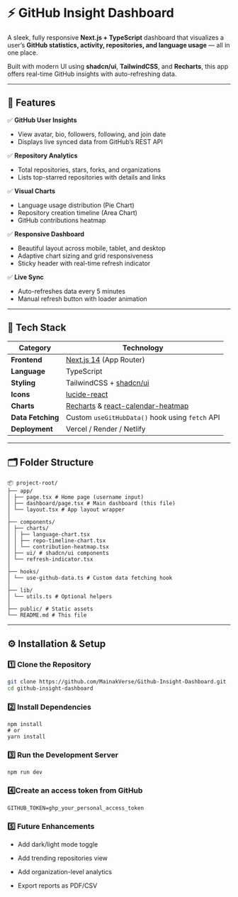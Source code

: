 # ⚡ GitHub Insight Dashboard

A sleek, fully responsive **Next.js + TypeScript** dashboard that visualizes a user’s **GitHub statistics, activity, repositories, and language usage** — all in one place.

Built with modern UI using **shadcn/ui**, **TailwindCSS**, and **Recharts**, this app offers real-time GitHub insights with auto-refreshing data.

---

## 🚀 Features

✅ **GitHub User Insights**
- View avatar, bio, followers, following, and join date  
- Displays live synced data from GitHub’s REST API

✅ **Repository Analytics**
- Total repositories, stars, forks, and organizations  
- Lists top-starred repositories with details and links  

✅ **Visual Charts**
- Language usage distribution (Pie Chart)  
- Repository creation timeline (Area Chart)  
- GitHub contributions heatmap  

✅ **Responsive Dashboard**
- Beautiful layout across mobile, tablet, and desktop  
- Adaptive chart sizing and grid responsiveness  
- Sticky header with real-time refresh indicator  

✅ **Live Sync**
- Auto-refreshes data every 5 minutes  
- Manual refresh button with loader animation  

---

## 🧱 Tech Stack

| Category | Technology |
|-----------|-------------|
| **Frontend** | [Next.js 14](https://nextjs.org) (App Router) |
| **Language** | TypeScript |
| **Styling** | TailwindCSS + [shadcn/ui](https://ui.shadcn.com) |
| **Icons** | [lucide-react](https://lucide.dev) |
| **Charts** | [Recharts](https://recharts.org) & [react-calendar-heatmap](https://github.com/patientslikeme/react-calendar-heatmap) |
| **Data Fetching** | Custom `useGitHubData()` hook using `fetch` API |
| **Deployment** | Vercel / Render / Netlify |

---

## 🗂️ Folder Structure

```
📦 project-root/
├── app/
│ ├── page.tsx # Home page (username input)
│ ├── dashboard/page.tsx # Main dashboard (this file)
│ └── layout.tsx # App layout wrapper
│
├── components/
│ ├── charts/
│ │ ├── language-chart.tsx
│ │ ├── repo-timeline-chart.tsx
│ │ └── contribution-heatmap.tsx
│ ├── ui/ # shadcn/ui components
│ └── refresh-indicator.tsx
│
├── hooks/
│ └── use-github-data.ts # Custom data fetching hook
│
├── lib/
│ └── utils.ts # Optional helpers
│
├── public/ # Static assets
└── README.md # This file
```


---

## ⚙️ Installation & Setup

### 1️⃣ Clone the Repository
```bash
git clone https://github.com/MainakVerse/Github-Insight-Dashboard.git
cd github-insight-dashboard
```

### 2️⃣ Install Dependencies
```
npm install
# or
yarn install
```

### 3️⃣ Run the Development Server

```
npm run dev
```

### 4️⃣Create an access token from GitHub

```
GITHUB_TOKEN=ghp_your_personal_access_token
```

### 5️⃣ Future Enhancements

- Add dark/light mode toggle

- Add trending repositories view

- Add organization-level analytics

- Export reports as PDF/CSV

